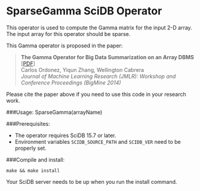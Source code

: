 # SparseGamma SciDB Operator

This operator is used to compute the Gamma matrix for the input 2-D array.
The input array for this operator should be sparse.

This Gamma operator is proposed in the paper:  
>**The Gamma Operator for Big Data Summarization on an Array DBMS** [[PDF](http://www2.cs.uh.edu/~yzhang/research/gamma.pdf)]  
Carlos Ordonez, Yiqun Zhang, Wellington Cabrera  
*Journal of Machine Learning Research (JMLR): Workshop and Conference Proceedings (BigMine 2014)*

Please cite the paper above if you need to use this code in your research work.

###Usage:
    SparseGamma(arrayName)

###Prerequisites:
* The operator requires SciDB 15.7 or later.
* Environment variables ``SCIDB_SOURCE_PATH`` and ``SCIDB_VER`` need to be properly set.

###Compile and install:

    make && make install
Your SciDB server needs to be up when you run the install command.
